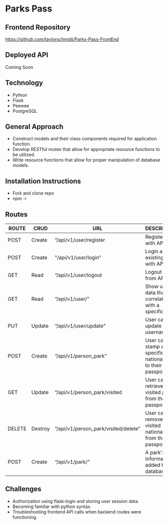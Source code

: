 # Parks Pass
## Frontend Repository
https://github.com/taylorschmidt/Parks-Pass-FrontEnd
## Deployed API
Coming Soon
## Technology
* Python
* Flask
* Peewee
* PostgreSQL
## General Approach
* Construct models and their class components required for application function.
* Develop RESTful routes that allow for appropriate resource functions to be utilized.
* Write resource functions that allow for proper manipulation of database models.
## Installation Instructions
* Fork and clone repo
* npm -i
## Routes
|ROUTE |CRUD  |URL           |DESCRIPTION                          |
|------|------|--------------|-------------------------------------|
|POST  |Create|“/api/v1/user/register |Register user with API.     |
|POST   |Create  |"/api/v1/user/login”|Login an existing user with API.|
|GET   |Read  |“/api/v1/user/logout|Logout user from API.     |
|GET  |Read|“/api/v1/user/”|Show user data that correlates with a specific email.|
|PUT  |Update|“/api/v1/user/update"|User can update their username.|
|POST   |Create|“/api/v1/person_park”|User can stamp a specific national park to their passport.|
|GET|Update|“/api/v1/person_park/visited|User can retrieved their visited parks from their passport.|
|DELETE|Destroy|“/api/v1/person_park/visited/delete”    |User can remove a visited national park from their passport.|
|POST|Create|“/api/v1/park/”    |A park's information is added to the database.|

## Challenges
* Authorization using flask-login and storing user session data.
* Becoming familiar with python syntax.
* Troubleshooting frontend API calls when backend routes were functioning.